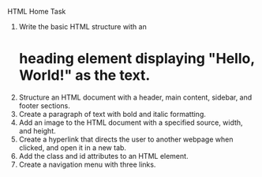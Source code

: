 HTML Home Task

1. Write the basic HTML structure with an <h1> heading element displaying "Hello, World!" as the text.
2. Structure an HTML document with a header, main content, sidebar, and footer sections.
3. Create a paragraph of text with bold and italic formatting.
4. Add an image to the HTML document with a specified source, width, and height.
5. Create a hyperlink that directs the user to another webpage when clicked, and open it in a new tab.
6. Add the class and id attributes to an HTML element.
7. Create a navigation menu with three links.